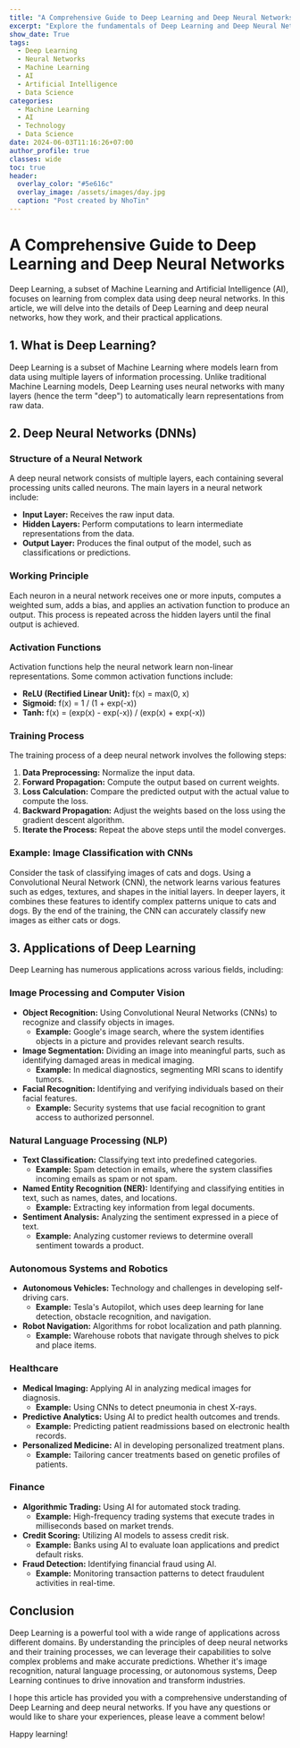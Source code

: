 ```yaml
---
title: "A Comprehensive Guide to Deep Learning and Deep Neural Networks"
excerpt: "Explore the fundamentals of Deep Learning and Deep Neural Networks, their working principles, and practical applications."
show_date: True
tags:
  - Deep Learning
  - Neural Networks
  - Machine Learning
  - AI
  - Artificial Intelligence
  - Data Science
categories:
  - Machine Learning
  - AI
  - Technology
  - Data Science
date: 2024-06-03T11:16:26+07:00
author_profile: true
classes: wide 
toc: true
header:
  overlay_color: "#5e616c"
  overlay_image: /assets/images/day.jpg
  caption: "Post created by NhoTin"
---
```


# A Comprehensive Guide to Deep Learning and Deep Neural Networks

Deep Learning, a subset of Machine Learning and Artificial Intelligence (AI), focuses on learning from complex data using deep neural networks. In this article, we will delve into the details of Deep Learning and deep neural networks, how they work, and their practical applications.

## 1. What is Deep Learning?

Deep Learning is a subset of Machine Learning where models learn from data using multiple layers of information processing. Unlike traditional Machine Learning models, Deep Learning uses neural networks with many layers (hence the term "deep") to automatically learn representations from raw data.

## 2. Deep Neural Networks (DNNs)

### Structure of a Neural Network

A deep neural network consists of multiple layers, each containing several processing units called neurons. The main layers in a neural network include:

- **Input Layer:** Receives the raw input data.
- **Hidden Layers:** Perform computations to learn intermediate representations from the data.
- **Output Layer:** Produces the final output of the model, such as classifications or predictions.

### Working Principle

Each neuron in a neural network receives one or more inputs, computes a weighted sum, adds a bias, and applies an activation function to produce an output. This process is repeated across the hidden layers until the final output is achieved.

### Activation Functions

Activation functions help the neural network learn non-linear representations. Some common activation functions include:

- **ReLU (Rectified Linear Unit):** f(x) = max(0, x)
- **Sigmoid:** f(x) = 1 / (1 + exp(-x))
- **Tanh:** f(x) = (exp(x) - exp(-x)) / (exp(x) + exp(-x))

### Training Process

The training process of a deep neural network involves the following steps:

1. **Data Preprocessing:** Normalize the input data.
2. **Forward Propagation:** Compute the output based on current weights.
3. **Loss Calculation:** Compare the predicted output with the actual value to compute the loss.
4. **Backward Propagation:** Adjust the weights based on the loss using the gradient descent algorithm.
5. **Iterate the Process:** Repeat the above steps until the model converges.

### Example: Image Classification with CNNs

Consider the task of classifying images of cats and dogs. Using a Convolutional Neural Network (CNN), the network learns various features such as edges, textures, and shapes in the initial layers. In deeper layers, it combines these features to identify complex patterns unique to cats and dogs. By the end of the training, the CNN can accurately classify new images as either cats or dogs.

## 3. Applications of Deep Learning

Deep Learning has numerous applications across various fields, including:

### Image Processing and Computer Vision

- **Object Recognition:** Using Convolutional Neural Networks (CNNs) to recognize and classify objects in images.
  - **Example:** Google's image search, where the system identifies objects in a picture and provides relevant search results.
- **Image Segmentation:** Dividing an image into meaningful parts, such as identifying damaged areas in medical imaging.
  - **Example:** In medical diagnostics, segmenting MRI scans to identify tumors.
- **Facial Recognition:** Identifying and verifying individuals based on their facial features.
  - **Example:** Security systems that use facial recognition to grant access to authorized personnel.

### Natural Language Processing (NLP)

- **Text Classification:** Classifying text into predefined categories.
  - **Example:** Spam detection in emails, where the system classifies incoming emails as spam or not spam.
- **Named Entity Recognition (NER):** Identifying and classifying entities in text, such as names, dates, and locations.
  - **Example:** Extracting key information from legal documents.
- **Sentiment Analysis:** Analyzing the sentiment expressed in a piece of text.
  - **Example:** Analyzing customer reviews to determine overall sentiment towards a product.

### Autonomous Systems and Robotics

- **Autonomous Vehicles:** Technology and challenges in developing self-driving cars.
  - **Example:** Tesla's Autopilot, which uses deep learning for lane detection, obstacle recognition, and navigation.
- **Robot Navigation:** Algorithms for robot localization and path planning.
  - **Example:** Warehouse robots that navigate through shelves to pick and place items.

### Healthcare

- **Medical Imaging:** Applying AI in analyzing medical images for diagnosis.
  - **Example:** Using CNNs to detect pneumonia in chest X-rays.
- **Predictive Analytics:** Using AI to predict health outcomes and trends.
  - **Example:** Predicting patient readmissions based on electronic health records.
- **Personalized Medicine:** AI in developing personalized treatment plans.
  - **Example:** Tailoring cancer treatments based on genetic profiles of patients.

### Finance

- **Algorithmic Trading:** Using AI for automated stock trading.
  - **Example:** High-frequency trading systems that execute trades in milliseconds based on market trends.
- **Credit Scoring:** Utilizing AI models to assess credit risk.
  - **Example:** Banks using AI to evaluate loan applications and predict default risks.
- **Fraud Detection:** Identifying financial fraud using AI.
  - **Example:** Monitoring transaction patterns to detect fraudulent activities in real-time.

## Conclusion

Deep Learning is a powerful tool with a wide range of applications across different domains. By understanding the principles of deep neural networks and their training processes, we can leverage their capabilities to solve complex problems and make accurate predictions. Whether it's image recognition, natural language processing, or autonomous systems, Deep Learning continues to drive innovation and transform industries.

I hope this article has provided you with a comprehensive understanding of Deep Learning and deep neural networks. If you have any questions or would like to share your experiences, please leave a comment below!

Happy learning!
